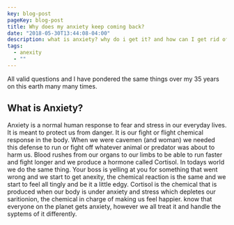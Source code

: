 ```yaml
---
key: blog-post
pageKey: blog-post
title: Why does my anxiety keep coming back?
date: "2018-05-30T13:44:08-04:00"
description: what is anxiety? why do i get it? and how can I get rid of it?
tags:
  - anexity
  - ""
---
```


All valid questions and I have pondered the same things over my 35 years on this earth many many times.

## What is Anxiety?

Anxiety is a normal human response to fear and stress in our everyday lives. It is meant to protect us from danger. It is our fight or flight chemical response in the body. When we were cavemen (and woman) we needed this defense to run or fight off whatever animal or predator was about to harm us. Blood rushes from our organs to our limbs to be able to run faster and fight longer and we produce a hormone called Cortisol. In todays world we do the same thing. Your boss is yelling at you for something that went wrong and we start to get anexity, the chemical reaction is the same and we start to feel all tingly and be it a little edgy. Cortisol is the chemical that is produced when our body is under anxiety and stress which depletes our saritionion, the chemical in charge of making us feel happier. know that everyone on the planet gets anxiety, however we all treat it and handle the syptems of it differently.
